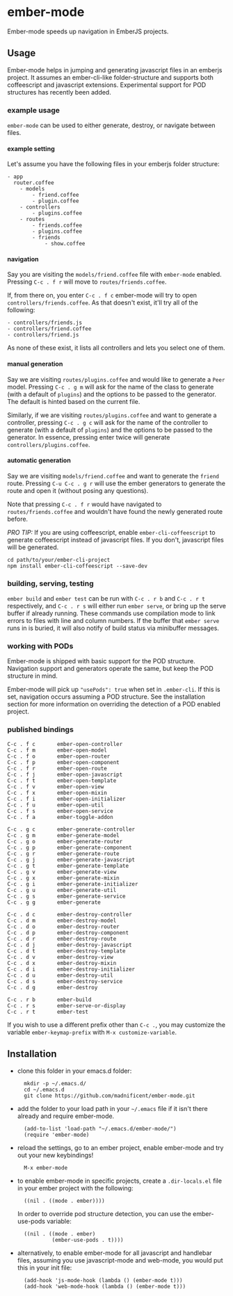 # ember-mode #

Ember-mode speeds up navigation in EmberJS projects.

## Usage ##

Ember-mode helps in jumping and generating javascript files in an emberjs project.  It assumes an ember-cli-like folder-structure and supports both coffeescript and javascript extensions.  Experimental support for POD structures has recently been added.

### example usage ###

`ember-mode` can be used to either generate, destroy, or navigate between files.

#### example setting ####

Let's assume you have the following files in your emberjs folder structure:


    - app
      router.coffee
        - models
            - friend.coffee
            - plugin.coffee
        - controllers
            - plugins.coffee
        - routes
            - friends.coffee
            - plugins.coffee
            - friends
                - show.coffee

#### navigation ####

Say you are visiting the `models/friend.coffee` file with `ember-mode` enabled.  Pressing `C-c . f r` will move to `routes/friends.coffee`.

If, from there on, you enter `C-c . f c` ember-mode will try to open `controllers/friends.coffee`.  As that doesn't exist, it'll try all of the following:

    - controllers/friends.js
    - controllers/friend.coffee
    - controllers/friend.js

As none of these exist, it lists all controllers and lets you select one of them.


#### manual generation ####

Say we are visiting `routes/plugins.coffee` and would like to generate a `Peer` model.  Pressing `C-c . g m` will ask for the name of the class to generate (with a default of `plugins`) and the options to be passed to the generator.  The default is hinted based on the current file.

Similarly, if we are visiting `routes/plugins.coffee` and want to generate a controller, pressing `C-c . g c` will ask for the name of the controller to generate (with a default of `plugins`) and the options to be passed to the generator.  In essence, pressing enter twice will generate `controllers/plugins.coffee`.


#### automatic generation ####

Say we are visiting `models/friend.coffee` and want to generate the `friend` route.  Pressing `C-u C-c . g r` will use the ember generators to generate the route and open it (without posing any questions).

Note that pressing `C-c . f r` would have navigated to `routes/friends.coffee` and wouldn't have found the newly generated route before.


*PRO TIP:* If you are using coffeescript, enable `ember-cli-coffeescript` to generate coffeescript instead of javascript files.  If you don't, javascript files will be generated.

    cd path/to/your/ember-cli-project
    npm install ember-cli-coffeescript --save-dev

### building, serving, testing ###

`ember build` and `ember test` can be run with `C-c . r b` and `C-c . r t`
respectively, and `C-c . r s` will either run `ember serve`, or bring up
the serve buffer if already running. These commands use compilation
mode to link errors to files with line and column numbers. If the
buffer that `ember serve` runs in is buried, it will also notify of
build status via minibuffer messages.


### working with PODs ###

Ember-mode is shipped with basic support for the POD structure.  Navigation support and generators operate the same, but keep the POD structure in mind.

Ember-mode will pick up `"usePods": true` when set in `.ember-cli`.  If this is set, navigation occurs assuming a POD structure.  See the installation section for more information on overriding the detection of a POD enabled project.


### published bindings ###

    C-c . f c       ember-open-controller
    C-c . f m       ember-open-model
    C-c . f o       ember-open-router
    C-c . f p       ember-open-component
    C-c . f r       ember-open-route
    C-c . f j       ember-open-javascript
    C-c . f t       ember-open-template
    C-c . f v       ember-open-view
    C-c . f x       ember-open-mixin
    C-c . f i       ember-open-initializer
    C-c . f u       ember-open-util
    C-c . f s       ember-open-service
    C-c . f a       ember-toggle-addon

    C-c . g c       ember-generate-controller
    C-c . g m       ember-generate-model
    C-c . g o       ember-generate-router
    C-c . g p       ember-generate-component
    C-c . g r       ember-generate-route
    C-c . g j       ember-generate-javascript
    C-c . g t       ember-generate-template
    C-c . g v       ember-generate-view
    C-c . g x       ember-generate-mixin
    C-c . g i       ember-generate-initializer
    C-c . g u       ember-generate-util
    C-c . g s       ember-generate-service
    C-c . g g       ember-generate

    C-c . d c       ember-destroy-controller
    C-c . d m       ember-destroy-model
    C-c . d o       ember-destroy-router
    C-c . d p       ember-destroy-component
    C-c . d r       ember-destroy-route
    C-c . d j       ember-destroy-javascript
    C-c . d t       ember-destroy-template
    C-c . d v       ember-destroy-view
    C-c . d x       ember-destroy-mixin
    C-c . d i       ember-destroy-initializer
    C-c . d u       ember-destroy-util
    C-c . d s       ember-destroy-service
    C-c . d g       ember-destroy

    C-c . r b       ember-build
    C-c . r s       ember-serve-or-display
    C-c . r t       ember-test

If you wish to use a different prefix other than `C-c .`, you may
customize the variable `ember-keymap-prefix` with `M-x
customize-variable`.


## Installation ##

- clone this folder in your emacs.d folder:

        mkdir -p ~/.emacs.d/
        cd ~/.emacs.d
        git clone https://github.com/madnificent/ember-mode.git


- add the folder to your load path in your `~/.emacs` file if it isn't there already and require ember-mode.

        (add-to-list 'load-path "~/.emacs.d/ember-mode/")
        (require 'ember-mode)

    
- reload the settings, go to an ember project, enable ember-mode and try out your new keybindings!

        M-x ember-mode

- to enable ember-mode in specific projects, create a `.dir-locals.el`
  file in your ember project with the following:

        ((nil . ((mode . ember))))
  
  In order to override pod structure detection, you can use the ember-use-pods variable:
  
        ((nil . ((mode . ember)
                 (ember-use-pods . t))))

- alternatively, to enable ember-mode for all javascript and handlebar
  files, assuming you use javascript-mode and web-mode, you would put
  this in your init file:

        (add-hook 'js-mode-hook (lambda () (ember-mode t)))
        (add-hook 'web-mode-hook (lambda () (ember-mode t)))
